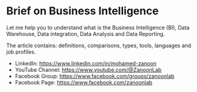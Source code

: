 # Brief on Business Intelligence
Let me help you to understand what is the Business Intelligence (BI), Data Warehouse, Data integration, Data Analysis and Data Reporting.<br/>

The article contains: definitions, comparisons, types, tools, languages 
and job profiles.<br/>

- LinkedIn: https://www.linkedin.com/in/mohamed-zanoon
- YouTube Channel: https://www.youtube.com/@ZanoonLab
- Facebook Group: https://www.facebook.com/groups/zanoonlab
- Facebook Page: https://www.facebook.com/zanoonlab